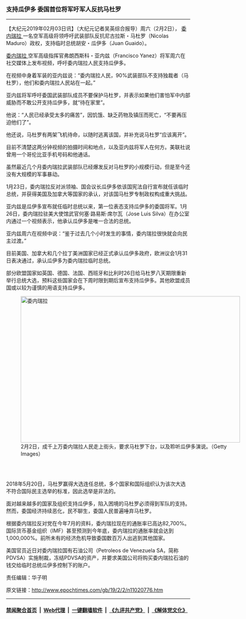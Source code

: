 ### 支持瓜伊多 委国首位将军吁军人反抗马杜罗
------------------------

<p>
 【大纪元2019年02月03日讯】（大纪元记者吴英综合报导）周六（2月2日），
 <a href="http://www.epochtimes.com/gb/tag/%E5%A7%94%E5%86%85%E7%91%9E%E6%8B%89.html">
  委内瑞拉
 </a>
 一名空军高级将领呼吁武装部队反抗尼古拉斯・马杜罗（Nicolas Maduro）政权，支持临时总统胡安・瓜伊多（Juan Guaido）。
</p>
<p>
 <a href="http://www.epochtimes.com/gb/tag/%E5%A7%94%E5%86%85%E7%91%9E%E6%8B%89.html">
  委内瑞拉
 </a>
 空军高级指挥官弗朗西斯科・亚内兹（Francisco Yanez）将军周六在社交媒体上发布视频，呼吁委内瑞拉人民支持瓜伊多。
</p>
<p>
 在视频中身着军装的亚内兹说：“委内瑞拉人民，90%武装部队不支持独裁者（马杜罗），他们和委内瑞拉人民站在一起。”
</p>
<p>
 亚内兹将军呼吁委国武装部队成员不要保护马杜罗，并表示如果他们害怕军中内部威胁而不敢公开支持瓜伊多，就“待在家里”。
</p>
<p>
 他说：“人民已经承受太多的痛苦”，因饥饿、缺乏药物及镇压而死亡，“不要再压迫他们了”。
</p>
<p>
 他还说，马杜罗有两架飞机待命，以随时逃离该国，并补充说马杜罗“应该离开”。
</p>
<p>
</p>
<p>
 目前不清楚这两分钟视频的拍摄时间和地点，以及亚内兹将军人在何方。美联社说曾用一个哥伦比亚手机号码和他通话。
</p>
<p>
 虽然最近几个月委内瑞拉武装部队已经爆发反对马杜罗的小规模行动，但是至今还没有大规模的军事暴动。
</p>
<p>
 1月23日，委内瑞拉反对派领袖、国会议长瓜伊多依该国宪法自行宣布就任该临时总统，并获得美国及加拿大等国家的承认，对该国马杜罗专制政权构成重大挑战。
</p>
<p>
 亚内兹是瓜伊多宣布就任临时总统以来，第一位表态支持瓜伊多的委国将军。1月26日，委内瑞拉驻美大使馆武官何塞‧路易斯‧席尔瓦（Jose Luis Silva）在办公室内通过一个视频表示，他承认瓜伊多是唯一合法的总统。
</p>
<p>
 亚内兹周六在视频中说：“鉴于过去几个小时发生的事情，委内瑞拉很快就会向民主过渡。”
</p>
<p>
 目前美国、加拿大和几个拉丁美洲国家已经正式承认瓜伊多政府，欧洲议会1月31日表决通过，承认瓜伊多为委内瑞拉临时总统。
</p>
<p>
 部分欧盟国家如英国、德国、法国、西班牙和比利时26日给马杜罗八天期限重新举行总统大选，预料这些国家会在下周时限到期后宣布支持瓜伊多。其他欧盟成员国或以较为谨慎的用语支持瓜伊多。
</p>
<figure class="wp-caption aligncenter" id="attachment_11020790" style="width: 600px">
 <a href="http://i.epochtimes.com/assets/uploads/2019/02/GettyImages-1093026542.jpg">
  <img alt="委内瑞拉" class="size-large wp-image-11020790" height="400" src="http://i.epochtimes.com/assets/uploads/2019/02/GettyImages-1093026542-600x400.jpg" width="600"/>
 </a>
 <br/><figcaption class="wp-caption-text">
  2月2日，成千上万委内瑞拉人民走上街头，要求马杜罗下台，以及聆听瓜伊多演说。（Getty Images）
 </figcaption><br/>
</figure><br/>
<p>
 2018年5月20日，马杜罗赢得大选连任总统，多个国家和国际组织认为该次大选不符合国际民主选举的标准，因此选举是非法的。
</p>
<p>
 面对越来越多的国家及组织支持瓜伊多，陷入困境的马杜罗必须得到军队的支持。然而，委国经济持续恶化，民不聊生，委国人民普遍唾弃马杜罗。
</p>
<p>
 根据委内瑞拉反对党在今年7月的资料，委内瑞拉现在的通胀率已高达82,700%。国际货币基金组织（IMF）甚至预测到今年底，委内瑞拉的通胀率就会达到1,000,000%。前所未有的经济危机导致委国数百万人出逃到其他国家。
</p>
<p>
 美国官员近日对委内瑞拉国有石油公司（Petroleos de Venezuela SA，简称PDVSA）实施制裁，冻结PDVSA的资产，并要求美国公司将购买委内瑞拉石油的钱交给临时总统瓜伊多控制下的账户。
</p>
<p>
 责任编辑：华子明
</p>

原文链接：http://www.epochtimes.com/gb/19/2/2/n11020776.htm


------------------------
#### [禁闻聚合首页](https://github.com/gfw-breaker/banned-news/blob/master/README.md) &nbsp;|&nbsp; [Web代理](https://github.com/gfw-breaker/open-proxy/blob/master/README.md) &nbsp;|&nbsp; [一键翻墙软件](https://github.com/gfw-breaker/nogfw/blob/master/README.md) &nbsp;|&nbsp; [《九评共产党》](https://github.com/gfw-breaker/9ping.md/blob/master/README.md#九评之一评共产党是什么) &nbsp;|&nbsp; [《解体党文化》](https://github.com/gfw-breaker/jtdwh.md/blob/master/README.md#绪论)